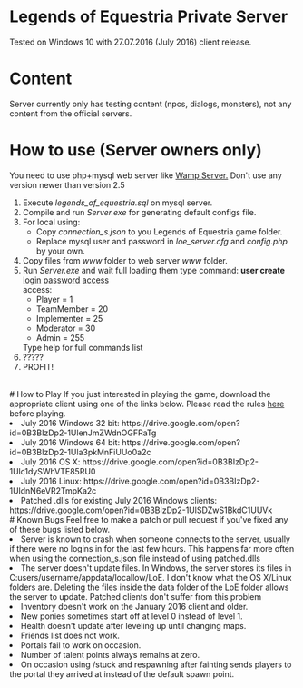 # Legends of Equestria Private Server
Tested on Windows 10 with 27.07.2016 (July 2016) client release.
# Content
Server currently only has testing content (npcs, dialogs, monsters), not any content from the official servers. <br>

# How to use (Server owners only)
You need to use php+mysql web server like <a href="http://sourceforge.net/projects/wampserver/">Wamp Server.</a> Don't use any version newer than version 2.5
<ol>
<li>Execute <i>legends_of_equestria.sql</i> on mysql server.</li>
<li>Compile and run <i>Server.exe</i> for generating default configs file.</li>
<li>For local using:<ul>
<li>Copy <i>connection_s.json</i> to you Legends of Equestria game folder.</i></li>
<li>Replace mysql user and password in <i>loe_server.cfg</i> and <i>config.php</i> by your own.</li></ul></li>
<li>Copy files from <i>www</i> folder to web server <i>www</i> folder.</li>
<li>Run <i>Server.exe</i> and wait full loading them type command: 
<b>user create</b> <ins>login</ins> <ins>password</ins> <ins>access</ins>
<br>access:<ul>
<li>Player = 1</li>
<li>TeamMember = 20</li>
<li>Implementer = 25</li>
<li>Moderator = 30</li>
<li>Admin = 255</li></ul>
Type help for full commands list</li>
<li>?????</li>
<li>PROFIT!</li></ol><br>
# How to Play
If you just interested in playing the game, download the appropriate client using one of the links below. Please read the rules <a href="https://drive.google.com/open?id=1LyqCj58siA432Rljs2TPhqx-6U1yogmtYudrJe7a6iw">here</a> before playing.<br>
<li>July 2016 Windows 32 bit: https://drive.google.com/open?id=0B3BIzDp2-1UlenJmZWdnOGFRaTg</li>
<li>July 2016 Windows 64 bit: https://drive.google.com/open?id=0B3BIzDp2-1Ula3pkMnFiUUo0a2c</li>
<li>July 2016 OS X: https://drive.google.com/open?id=0B3BIzDp2-1Ulc1dySWhVTE85RU0</li>
<li>July 2016 Linux: https://drive.google.com/open?id=0B3BIzDp2-1UldnN6eVR2TmpKa2c</li>

<li>Patched .dlls for existing July 2016 Windows clients: https://drive.google.com/open?id=0B3BIzDp2-1UlSDZwS1BkdC1UUVk</li>
# Known Bugs
 Feel free to make a patch or pull request if you've fixed any of these bugs listed below. <br>
<li>  Server is known to crash when someone connects to the server, usually if there were no logins in for the last few hours.  This happens far more often when using the connection_s.json file instead of using patched.dlls</li>
<li>  The server doesn't update files.  In Windows, the server stores its files in C:users/username/appdata/locallow/LoE.  I don't know what the OS X/Linux folders are.  Deleting the files inside the data folder of the LoE folder allows the server to update.  Patched clients don't suffer from this problem</li>
<li>  Inventory doesn't work on the January 2016 client and older.  </li>
<li>  New ponies sometimes start off at level 0 instead of level 1. </li>
<li>  Health doesn't update after leveling up until changing maps. </li>
<li>  Friends list does not work. </li>
<li>  Portals fail to work on occasion. </li>
<li>  Number of talent points always remains at zero.  </li>
<li>  On occasion using /stuck and respawning after fainting sends players to the portal they arrived at instead of the default spawn point.</li>
